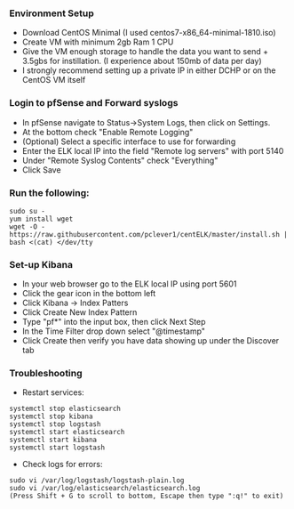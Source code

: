 ### Environment Setup
- Download CentOS Minimal (I used centos7-x86_64-minimal-1810.iso)
- Create VM with minimum 2gb Ram 1 CPU
- Give the VM enough storage to handle the data you want to send + 3.5gbs for instillation. (I experience about 150mb of data per day)
- I strongly recommend setting up a private IP in either DCHP or on the CentOS VM itself


### Login to pfSense and Forward syslogs
- In pfSense navigate to Status->System Logs, then click on Settings.
- At the bottom check "Enable Remote Logging"
- (Optional) Select a specific interface to use for forwarding
- Enter the ELK local IP into the field "Remote log servers" with port 5140
- Under "Remote Syslog Contents" check "Everything"
- Click Save


### Run the following:

```
sudo su -
yum install wget
wget -O - https://raw.githubusercontent.com/pclever1/centELK/master/install.sh | bash <(cat) </dev/tty
```

### Set-up Kibana
- In your web browser go to the ELK local IP using port 5601
- Click the gear icon in the bottom left
- Click Kibana -> Index Patters
- Click Create New Index Pattern
- Type "pf*" into the input box, then click Next Step
- In the Time Filter drop down select "@timestamp"
- Click Create then verify you have data showing up under the Discover tab


### Troubleshooting
- Restart services:
```
systemctl stop elasticsearch 
systemctl stop kibana 
systemctl stop logstash 
systemctl start elasticsearch 
systemctl start kibana 
systemctl start logstash 
```

- Check logs for errors:
```
sudo vi /var/log/logstash/logstash-plain.log
sudo vi /var/log/elasticsearch/elasticsearch.log
(Press Shift + G to scroll to bottom, Escape then type ":q!" to exit)
```
